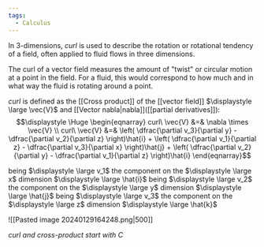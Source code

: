 ```yaml
---
tags:
  - Calculus
---
```

In 3-dimensions, *curl* is used to describe the rotation or rotational tendency of a field, often applied to fluid flows in three dimensions. 

The curl of a vector field measures the amount of "twist" or circular motion at a point in the field. For a fluid, this would correspond to how much and in what way the fluid is rotating around a point.

*curl* is defined as the [[Cross product]] of the [[vector field]] $\displaystyle \large \vec{V}$ and [[Vector nabla|nabla]]([[partial derivatives]]):
$$\displaystyle \Huge \begin{eqnarray} 
curl\ \vec{V} &=& \nabla \times \vec{V} \\
curl\ \vec{V} &=& 
\left(
\dfrac{\partial v_3}{\partial y} - \dfrac{\partial v_2}{\partial z} 
\right)\hat{i} +
\left(
\dfrac{\partial v_1}{\partial z} - \dfrac{\partial v_3}{\partial x} 
\right)\hat{j} +
\left(
\dfrac{\partial v_2}{\partial y} - \dfrac{\partial v_1}{\partial z} 
\right)\hat{i}
\end{eqnarray}$$

being $\displaystyle \large v_1$ the component on the $\displaystyle \large x$ dimension $\displaystyle \large \hat{i}$
being $\displaystyle \large v_2$ the component on the $\displaystyle \large y$ dimension $\displaystyle \large \hat{j}$
being $\displaystyle \large v_3$ the component on the $\displaystyle \large z$ dimension $\displaystyle \large \hat{k}$

![[Pasted image 20240129164248.png|500]]


*curl and cross-product start with C*
